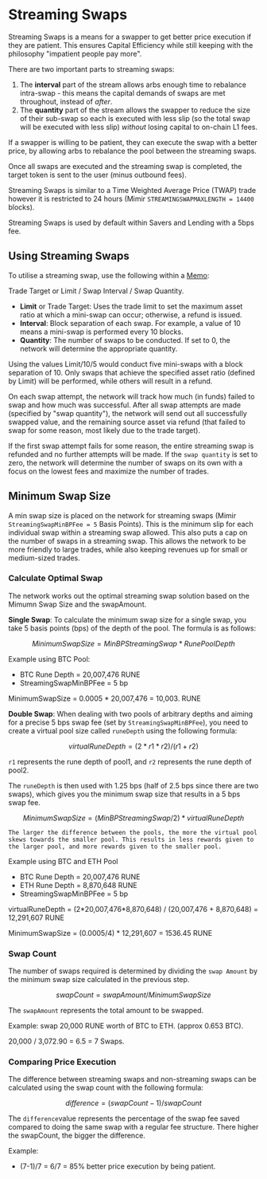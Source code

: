 # Streaming Swaps

Streaming Swaps is a means for a swapper to get better price execution if they are patient. This ensures Capital Efficiency while still keeping with the philosophy "impatient people pay more".

There are two important parts to streaming swaps:

1. The **interval** part of the stream allows arbs enough time to rebalance intra-swap - this means the capital demands of swaps are met throughout, instead of _after_.
2. The **quantity** part of the stream allows the swapper to reduce the size of their sub-swap so each is executed with less slip (so the total swap will be executed with less slip) _without_ losing capital to on-chain L1 fees.

If a swapper is willing to be patient, they can execute the swap with a better price, by allowing arbs to rebalance the pool between the streaming swaps.

Once all swaps are executed and the streaming swap is completed, the target token is sent to the user (minus outbound fees).

Streaming Swaps is similar to a Time Weighted Average Price (TWAP) trade however it is restricted to 24 hours (Mimir `STREAMINGSWAPMAXLENGTH = 14400` blocks).

Streaming Swaps is used by default within Savers and Lending with a 5bps fee.

## Using Streaming Swaps

To utilise a streaming swap, use the following within a [Memo](../concepts/memos.md#swap):

Trade Target or Limit / Swap Interval / Swap Quantity.

- **Limit** or Trade Target: Uses the trade limit to set the maximum asset ratio at which a mini-swap can occur; otherwise, a refund is issued.
- **Interval**: Block separation of each swap. For example, a value of 10 means a mini-swap is performed every 10 blocks.
- **Quantity**: The number of swaps to be conducted. If set to 0, the network will determine the appropriate quantity.

Using the values Limit/10/5 would conduct five mini-swaps with a block separation of 10. Only swaps that achieve the specified asset ratio (defined by Limit) will be performed, while others will result in a refund.

On each swap attempt, the network will track how much (in funds) failed to swap and how much was successful. After all swap attempts are made (specified by "swap quantity"), the network will send out all successfully swapped value, and the remaining source asset via refund (that failed to swap for some reason, most likely due to the trade target).

If the first swap attempt fails for some reason, the entire streaming swap is refunded and no further attempts will be made. If the `swap quantity` is set to zero, the network will determine the number of swaps on its own with a focus on the lowest fees and maximize the number of trades.

## Minimum Swap Size

A min swap size is placed on the network for streaming swaps (Mimir `StreamingSwapMinBPFee = 5` Basis Points). This is the minimum slip for each individual swap within a streaming swap allowed. This also puts a cap on the number of swaps in a streaming swap. This allows the network to be more friendly to large trades, while also keeping revenues up for small or medium-sized trades.

### Calculate Optimal Swap

The network works out the optimal streaming swap solution based on the Mimumn Swap Size and the swapAmount.

**Single Swap**: To calculate the minimum swap size for a single swap, you take 5 basis points (bps) of the depth of the pool. The formula is as follows:

$$
{MinimumSwapSize} = MinBPStreamingSwap * Rune Pool Depth
$$

Example using BTC Pool:

- BTC Rune Depth = 20,007,476 RUNE
- StreamingSwapMinBPFee = 5 bp

MinimumSwapSize = 0.0005 \* 20,007,476 = 10,003. RUNE

**Double Swap**: When dealing with two pools of arbitrary depths and aiming for a precise 5 bps swap fee (set by `StreamingSwapMinBPFee`), you need to create a virtual pool size called `runeDepth` using the following formula:

$$
virtualRuneDepth  =(2*r1*r2) / (r1+r2)
$$

`r1` represents the rune depth of pool1, and `r2` represents the rune depth of pool2.

The `runeDepth` is then used with 1.25 bps (half of 2.5 bps since there are two swaps), which gives you the minimum swap size that results in a 5 bps swap fee.

$$
{MinimumSwapSize} = (MinBPStreamingSwap / 2) * virtualRuneDepth
$$

```admonish success
The larger the difference between the pools, the more the virtual pool skews towards the smaller pool. This results in less rewards given to the larger pool, and more rewards given to the smaller pool.
```

Example using BTC and ETH Pool

- BTC Rune Depth = 20,007,476 RUNE
- ETH Rune Depth = 8,870,648 RUNE
- StreamingSwapMinBPFee = 5 bp

virtualRuneDepth = (2\*20,007,476\*8,870,648) / (20,007,476 + 8,870,648) = 12,291,607 RUNE

MinimumSwapSize = (0.0005/4) \* 12,291,607 = 1536.45 RUNE

### Swap Count

The number of swaps required is determined by dividing the `swap Amount` by the minimum swap size calculated in the previous step.

$$
swapCount = swapAmount / MinimumSwapSize
$$

The `swapAmount` represents the total amount to be swapped.

Example: swap 20,000 RUNE worth of BTC to ETH. (approx 0.653 BTC).

20,000 / 3,072.90 = 6.5 = 7 Swaps.

### Comparing Price Execution

The difference between streaming swaps and non-streaming swaps can be calculated using the swap count with the following formula:

$$
difference = (swapCount - 1) / swapCount
$$

The `difference`value represents the percentage of the swap fee saved compared to doing the same swap with a regular fee structure. There higher the swapCount, the bigger the difference.

Example:

- (7-1)/7 = 6/7 = 85% better price execution by being patient.
